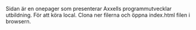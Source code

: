 Sidan är en onepager som presenterar Axxells programmutvecklar utbildning. 
För att köra local. Clona ner filerna och öppna index.html filen i browsern.
